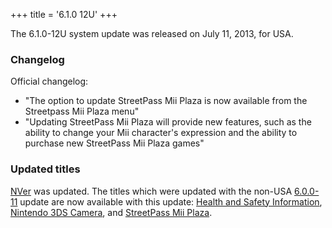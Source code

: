 +++
title = '6.1.0 12U'
+++

The 6.1.0-12U system update was released on July 11, 2013, for USA.

### Changelog

Official changelog:

- "The option to update StreetPass Mii Plaza is now available from the
  Streetpass Mii Plaza menu"
- "Updating StreetPass Mii Plaza will provide new features, such as the
  ability to change your Mii character's expression and the ability to
  purchase new StreetPass Mii Plaza games"

### Updated titles

[NVer](NVer "wikilink") was updated. The titles which were updated with
the non-USA [6.0.0-11](6.0.0-11 "wikilink") update are now available
with this update: [Health and Safety
Information](Health_and_Safety_Information "wikilink"), [Nintendo 3DS
Camera](Nintendo_3DS_Camera "wikilink"), and [StreetPass Mii
Plaza](StreetPass_Mii_Plaza "wikilink").